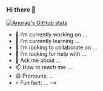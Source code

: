 ### Hi there 👋

[![Anurag's GitHub stats](https://github-readme-stats.vercel.app/api?username=VictorRoesner&count_private=true&theme=merko)](https://github.com/anuraghazra/github-readme-stats)

- 🔭 I’m currently working on ...
- 🌱 I’m currently learning ...
- 👯 I’m looking to collaborate on ...
- 🤔 I’m looking for help with ...
- 💬 Ask me about ...
- 📫 How to reach me: ...
- 😄 Pronouns: ...
- ⚡ Fun fact: ...
-->

